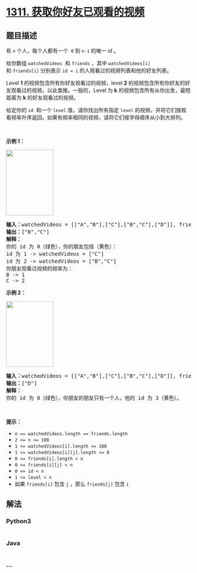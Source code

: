 # [1311. 获取你好友已观看的视频](https://leetcode-cn.com/problems/get-watched-videos-by-your-friends)



## 题目描述

<!-- 这里写题目描述 -->

<p>有&nbsp;<code>n</code> 个人，每个人都有一个&nbsp; <code>0</code>&nbsp;到&nbsp;<code>n-1</code>&nbsp;的唯一&nbsp;<em>id</em>&nbsp;。</p>

<p>给你数组 <code>watchedVideos</code>&nbsp; 和&nbsp;<code>friends</code>&nbsp;，其中&nbsp;<code>watchedVideos[i]</code>&nbsp; 和&nbsp;<code>friends[i]</code>&nbsp;分别表示&nbsp;<code>id = i</code>&nbsp;的人观看过的视频列表和他的好友列表。</p>

<p>Level&nbsp;<strong>1</strong>&nbsp;的视频包含所有你好友观看过的视频，level&nbsp;<strong>2</strong>&nbsp;的视频包含所有你好友的好友观看过的视频，以此类推。一般的，Level 为 <strong>k</strong>&nbsp;的视频包含所有从你出发，最短距离为&nbsp;<strong>k</strong>&nbsp;的好友观看过的视频。</p>

<p>给定你的&nbsp;<code>id</code>&nbsp; 和一个&nbsp;<code>level</code>&nbsp;值，请你找出所有指定 <code>level</code> 的视频，并将它们按观看频率升序返回。如果有频率相同的视频，请将它们按字母顺序从小到大排列。</p>

<p>&nbsp;</p>

<p><strong>示例 1：</strong></p>

<p><strong><img alt="" src="https://assets.leetcode-cn.com/aliyun-lc-upload/uploads/2020/01/03/leetcode_friends_1.png" style="height: 179px; width: 129px;"></strong></p>

<pre><strong>输入：</strong>watchedVideos = [[&quot;A&quot;,&quot;B&quot;],[&quot;C&quot;],[&quot;B&quot;,&quot;C&quot;],[&quot;D&quot;]], friends = [[1,2],[0,3],[0,3],[1,2]], id = 0, level = 1
<strong>输出：</strong>[&quot;B&quot;,&quot;C&quot;] 
<strong>解释：</strong>
你的 id 为 0（绿色），你的朋友包括（黄色）：
id 为 1 -&gt; watchedVideos = [&quot;C&quot;]&nbsp;
id 为 2 -&gt; watchedVideos = [&quot;B&quot;,&quot;C&quot;]&nbsp;
你朋友观看过视频的频率为：
B -&gt; 1&nbsp;
C -&gt; 2
</pre>

<p><strong>示例 2：</strong></p>

<p><strong><img alt="" src="https://assets.leetcode-cn.com/aliyun-lc-upload/uploads/2020/01/03/leetcode_friends_2.png" style="height: 179px; width: 129px;"></strong></p>

<pre><strong>输入：</strong>watchedVideos = [[&quot;A&quot;,&quot;B&quot;],[&quot;C&quot;],[&quot;B&quot;,&quot;C&quot;],[&quot;D&quot;]], friends = [[1,2],[0,3],[0,3],[1,2]], id = 0, level = 2
<strong>输出：</strong>[&quot;D&quot;]
<strong>解释：</strong>
你的 id 为 0（绿色），你朋友的朋友只有一个人，他的 id 为 3（黄色）。
</pre>

<p>&nbsp;</p>

<p><strong>提示：</strong></p>

<ul>
	<li><code>n == watchedVideos.length ==&nbsp;friends.length</code></li>
	<li><code>2 &lt;= n&nbsp;&lt;= 100</code></li>
	<li><code>1 &lt;=&nbsp;watchedVideos[i].length &lt;= 100</code></li>
	<li><code>1 &lt;=&nbsp;watchedVideos[i][j].length &lt;= 8</code></li>
	<li><code>0 &lt;= friends[i].length &lt; n</code></li>
	<li><code>0 &lt;= friends[i][j]&nbsp;&lt; n</code></li>
	<li><code>0 &lt;= id &lt; n</code></li>
	<li><code>1 &lt;= level &lt; n</code></li>
	<li>如果&nbsp;<code>friends[i]</code> 包含&nbsp;<code>j</code>&nbsp;，那么&nbsp;<code>friends[j]</code> 包含&nbsp;<code>i</code></li>
</ul>


## 解法

<!-- 这里可写通用的实现逻辑 -->

<!-- tabs:start -->

### **Python3**

<!-- 这里可写当前语言的特殊实现逻辑 -->

```python

```

### **Java**

<!-- 这里可写当前语言的特殊实现逻辑 -->

```java

```

### **...**

```

```

<!-- tabs:end -->
